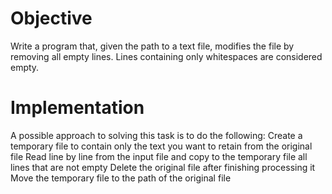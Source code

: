 # Objective

Write a program that, given the path to a text file, modifies the file by removing all empty lines. Lines containing only whitespaces are considered empty.

# Implementation

A possible approach to solving this task is to do the following:
    Create a temporary file to contain only the text you want to retain from the original file
    Read line by line from the input file and copy to the temporary file all lines that are not empty
    Delete the original file after finishing processing it
    Move the temporary file to the path of the original file